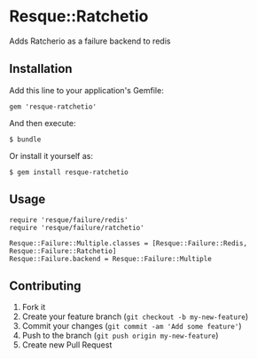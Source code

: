 # Resque::Ratchetio

Adds Ratcherio as a failure backend to redis

## Installation

Add this line to your application's Gemfile:

    gem 'resque-ratchetio'

And then execute:

    $ bundle

Or install it yourself as:

    $ gem install resque-ratchetio

## Usage


    require 'resque/failure/redis'
    require 'resque/failure/ratchetio'

    Resque::Failure::Multiple.classes = [Resque::Failure::Redis, Resque::Failure::Ratchetio]
    Resque::Failure.backend = Resque::Failure::Multiple

## Contributing

1. Fork it
2. Create your feature branch (`git checkout -b my-new-feature`)
3. Commit your changes (`git commit -am 'Add some feature'`)
4. Push to the branch (`git push origin my-new-feature`)
5. Create new Pull Request
